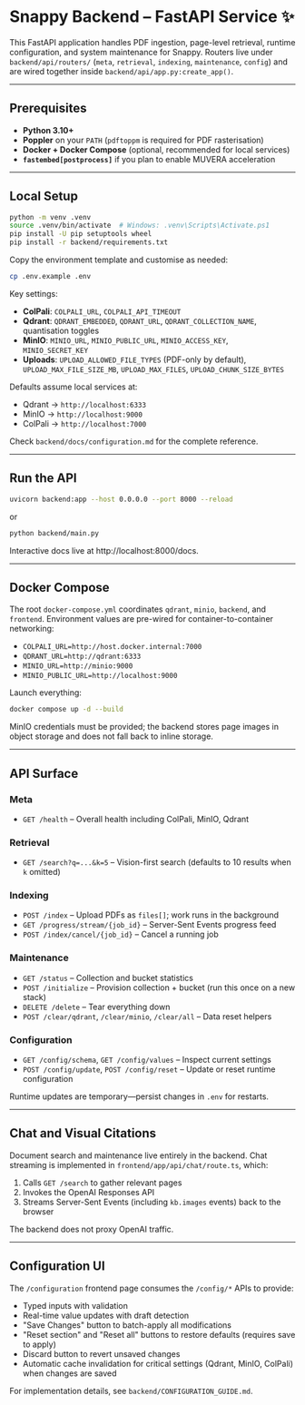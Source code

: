 # Snappy Backend – FastAPI Service ✨

This FastAPI application handles PDF ingestion, page-level retrieval, runtime configuration, and system maintenance for Snappy. Routers live under `backend/api/routers/` (`meta`, `retrieval`, `indexing`, `maintenance`, `config`) and are wired together inside `backend/api/app.py:create_app()`.

---

## Prerequisites

- **Python 3.10+**
- **Poppler** on your `PATH` (`pdftoppm` is required for PDF rasterisation)
- **Docker + Docker Compose** (optional, recommended for local services)
- **`fastembed[postprocess]`** if you plan to enable MUVERA acceleration

---

## Local Setup

```bash
python -m venv .venv
source .venv/bin/activate  # Windows: .venv\Scripts\Activate.ps1
pip install -U pip setuptools wheel
pip install -r backend/requirements.txt
```

Copy the environment template and customise as needed:

```bash
cp .env.example .env
```

Key settings:
- **ColPali**: `COLPALI_URL`, `COLPALI_API_TIMEOUT`
- **Qdrant**: `QDRANT_EMBEDDED`, `QDRANT_URL`, `QDRANT_COLLECTION_NAME`, quantisation toggles
- **MinIO**: `MINIO_URL`, `MINIO_PUBLIC_URL`, `MINIO_ACCESS_KEY`, `MINIO_SECRET_KEY`
- **Uploads**: `UPLOAD_ALLOWED_FILE_TYPES` (PDF-only by default), `UPLOAD_MAX_FILE_SIZE_MB`, `UPLOAD_MAX_FILES`, `UPLOAD_CHUNK_SIZE_BYTES`

Defaults assume local services at:
- Qdrant → `http://localhost:6333`
- MinIO → `http://localhost:9000`
- ColPali → `http://localhost:7000`

Check `backend/docs/configuration.md` for the complete reference.

---

## Run the API

```bash
uvicorn backend:app --host 0.0.0.0 --port 8000 --reload
```

or

```bash
python backend/main.py
```

Interactive docs live at http://localhost:8000/docs.

---

## Docker Compose

The root `docker-compose.yml` coordinates `qdrant`, `minio`, `backend`, and `frontend`. Environment values are pre-wired for container-to-container networking:

- `COLPALI_URL=http://host.docker.internal:7000`
- `QDRANT_URL=http://qdrant:6333`
- `MINIO_URL=http://minio:9000`
- `MINIO_PUBLIC_URL=http://localhost:9000`

Launch everything:

```bash
docker compose up -d --build
```

MinIO credentials must be provided; the backend stores page images in object storage and does not fall back to inline storage.

---

## API Surface

### Meta
- `GET /health` – Overall health including ColPali, MinIO, Qdrant

### Retrieval
- `GET /search?q=...&k=5` – Vision-first search (defaults to 10 results when `k` omitted)

### Indexing
- `POST /index` – Upload PDFs as `files[]`; work runs in the background
- `GET /progress/stream/{job_id}` – Server-Sent Events progress feed
- `POST /index/cancel/{job_id}` – Cancel a running job

### Maintenance
- `GET /status` – Collection and bucket statistics
- `POST /initialize` – Provision collection + bucket (run this once on a new stack)
- `DELETE /delete` – Tear everything down
- `POST /clear/qdrant`, `/clear/minio`, `/clear/all` – Data reset helpers

### Configuration
- `GET /config/schema`, `GET /config/values` – Inspect current settings
- `POST /config/update`, `POST /config/reset` – Update or reset runtime configuration

Runtime updates are temporary—persist changes in `.env` for restarts.

---

## Chat and Visual Citations

Document search and maintenance live entirely in the backend. Chat streaming is implemented in `frontend/app/api/chat/route.ts`, which:

1. Calls `GET /search` to gather relevant pages
2. Invokes the OpenAI Responses API
3. Streams Server-Sent Events (including `kb.images` events) back to the browser

The backend does not proxy OpenAI traffic.

---

## Configuration UI

The `/configuration` frontend page consumes the `/config/*` APIs to provide:

- Typed inputs with validation
- Real-time value updates with draft detection
- "Save Changes" button to batch-apply all modifications
- "Reset section" and "Reset all" buttons to restore defaults (requires save to apply)
- Discard button to revert unsaved changes
- Automatic cache invalidation for critical settings (Qdrant, MinIO, ColPali) when changes are saved

For implementation details, see `backend/CONFIGURATION_GUIDE.md`.

